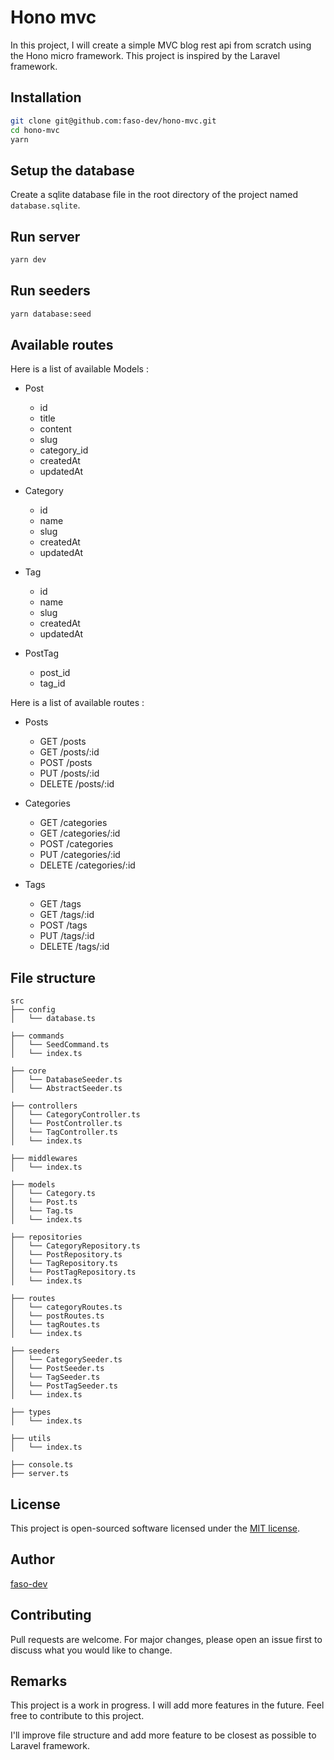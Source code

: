 # Hono mvc

In this project, I will create a simple MVC blog rest api from scratch using the Hono micro framework. This project is inspired by the Laravel framework.

## Installation

```bash
git clone git@github.com:faso-dev/hono-mvc.git
cd hono-mvc
yarn
```

## Setup the database

Create a sqlite database file in the root directory of the project named `database.sqlite`.

## Run server

```bash
yarn dev
```

## Run seeders

```bash
yarn database:seed
```

## Available routes

Here is a list of available Models :

- Post
  - id
  - title
  - content
  - slug
  - category_id
  - createdAt
  - updatedAt

- Category
  - id
  - name
  - slug
  - createdAt
  - updatedAt

- Tag
  - id
  - name
  - slug
  - createdAt
  - updatedAt

- PostTag
  - post_id
  - tag_id

Here is a list of available routes :

- Posts
  - GET /posts
  - GET /posts/:id
  - POST /posts
  - PUT /posts/:id
  - DELETE /posts/:id

- Categories
  - GET /categories
  - GET /categories/:id
  - POST /categories
  - PUT /categories/:id
  - DELETE /categories/:id

- Tags
  - GET /tags
  - GET /tags/:id
  - POST /tags
  - PUT /tags/:id
  - DELETE /tags/:id

## File structure

```
src
├── config
│   └── database.ts

├── commands
│   └── SeedCommand.ts
│   └── index.ts

├── core
│   └── DatabaseSeeder.ts
│   └── AbstractSeeder.ts

├── controllers
│   └── CategoryController.ts
│   └── PostController.ts
│   └── TagController.ts
│   └── index.ts

├── middlewares
│   └── index.ts

├── models
│   └── Category.ts
│   └── Post.ts
│   └── Tag.ts
│   └── index.ts

├── repositories
│   └── CategoryRepository.ts
│   └── PostRepository.ts
│   └── TagRepository.ts
│   └── PostTagRepository.ts
│   └── index.ts

├── routes
│   └── categoryRoutes.ts
│   └── postRoutes.ts
│   └── tagRoutes.ts
│   └── index.ts

├── seeders
│   └── CategorySeeder.ts
│   └── PostSeeder.ts
│   └── TagSeeder.ts
│   └── PostTagSeeder.ts
│   └── index.ts

├── types
│   └── index.ts

├── utils
│   └── index.ts

├── console.ts
├── server.ts
```

## License

This project is open-sourced software licensed under the [MIT license](https://opensource.org/licenses/MIT).

## Author
[faso-dev](https://linkedin.com/in/faso-dev)

## Contributing

Pull requests are welcome. For major changes, please open an issue first to discuss what you would like to change.

## Remarks

This project is a work in progress. I will add more features in the future. Feel free to contribute to this project.

I'll improve file structure and add more feature to be closest as possible to Laravel framework.


